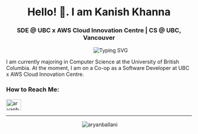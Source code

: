 <h1 align="center">Hello! 👋. I am Kanish Khanna</h1>
<h3 align="center"> SDE @ UBC x AWS Cloud Innovation Centre | CS @ UBC, Vancouver</h3>
<p align = "center"
   
&nbsp;&nbsp;&nbsp;&nbsp;&nbsp;&nbsp;&nbsp;&nbsp;&nbsp;&nbsp;&nbsp;&nbsp;&nbsp;&nbsp;&nbsp; ![Typing SVG](https://readme-typing-svg.demolab.com/?lines=Welcome+to+my+Github+Profile)
   
</p>
<p>I am currently majoring in Computer Science at the University of British Columbia. At the moment, I am on a Co-op as a Software Developer at UBC x AWS Cloud Innovation Centre.</p>

<h3 align="left">How to Reach Me:</h3>
<p align="left">
<a href="https://www.linkedin.com/in/kanishkhanna/" target="blank"><img align="center" src="https://raw.githubusercontent.com/rahuldkjain/github-profile-readme-generator/master/src/images/icons/Social/linked-in-alt.svg" alt="aryanballani" height="30" width="40" /></a>

</p>



---
<p align="center">&nbsp;<img align="center" src="https://github-readme-stats.vercel.app/api?username=kanish10&show_icons=true&locale=en&theme=great-gatsby" alt="aryanballani" /></p>



